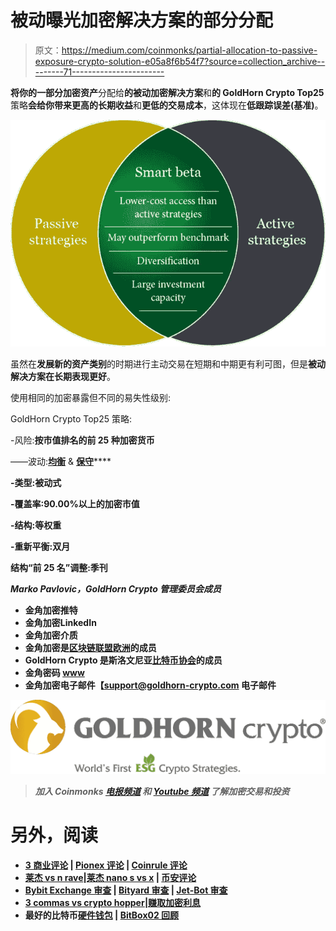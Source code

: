 # 被动曝光加密解决方案的部分分配

> 原文：<https://medium.com/coinmonks/partial-allocation-to-passive-exposure-crypto-solution-e05a8f6b54f7?source=collection_archive---------71----------------------->

**将你的一部分加密资产**分配给**的被动加密解决方案**和**的 GoldHorn Crypto Top25** 策略**会给你带来更高的长期收益**和**更低的交易成本**，这体现在**低跟踪误差(基准)**。

![](img/ad6263b6f7cc703f1a487eba1afb55fe.png)

虽然在**发展新的资产类别**的时期进行主动交易在短期和中期更有利可图，但是**被动解决方案在长期表现更好**。

使用相同的加密暴露但不同的易失性级别:

GoldHorn Crypto Top25 策略:

-风险:**按市值排名的前 25 种加密货币**

——波动:[](https://www.iconomi.com/asset/GH25D)**[](https://www.iconomi.com/asset/GH25M)**[**均衡**](https://www.iconomi.com/asset/GH25B) & [**保守**](https://www.iconomi.com/asset/GH25C)****

****-类型:**被动式******

****-覆盖率:**90.00%以上的加密市值******

****-结构:**等权重******

****-重新平衡:**双月******

****结构“前 25 名”调整:**季刊******

*****Marko Pavlovic，GoldHorn Crypto 管理委员会成员*****

*   ******金角加密**推特****
*   ******金角加密**LinkedIn****
*   ******金角加密**介质****
*   ******金角加密**是[区块链联盟欧洲](https://blockchainalliance.si/)的成员****
*   ******GoldHorn Crypto** 是斯洛文尼亚[比特币协会](https://bitcoin.si/)的成员****
*   ******金角密码** [www](https://www.goldhorn-crypto.com/strategies/overview)****
*   ******金角加密**电子邮件【support@goldhorn-crypto.com 电子邮件****

****![](img/3eee74bcff9ba414c8adc6cf85821efc.png)****

> *****加入 Coinmonks* [*电报频道*](https://t.me/coincodecap) *和* [*Youtube 频道*](https://www.youtube.com/c/coinmonks/videos) *了解加密交易和投资*****

# ****另外，阅读****

*   ****[3 商业评论](/coinmonks/3commas-review-an-excellent-crypto-trading-bot-2020-1313a58bec92) | [Pionex 评论](https://coincodecap.com/pionex-review-exchange-with-crypto-trading-bot) | [Coinrule 评论](/coinmonks/coinrule-review-2021-a-beginner-friendly-crypto-trading-bot-daf0504848ba)****
*   ****[莱杰 vs n rave](/coinmonks/ledger-vs-ngrave-zero-7e40f0c1d694)|[莱杰 nano s vs x](/coinmonks/ledger-nano-s-vs-x-battery-hardware-price-storage-59a6663fe3b0) | [币安评论](/coinmonks/binance-review-ee10d3bf3b6e)****
*   ****[Bybit Exchange 审查](/coinmonks/bybit-exchange-review-dbd570019b71) | [Bityard 审查](https://coincodecap.com/bityard-reivew) | [Jet-Bot 审查](https://coincodecap.com/jet-bot-review)****
*   ****[3 commas vs crypto hopper](/coinmonks/3commas-vs-pionex-vs-cryptohopper-best-crypto-bot-6a98d2baa203)|[赚取加密利息](/coinmonks/earn-crypto-interest-b10b810fdda3)****
*   ****最好的比特币[硬件钱包](/coinmonks/hardware-wallets-dfa1211730c6) | [BitBox02 回顾](/coinmonks/bitbox02-review-your-swiss-bitcoin-hardware-wallet-c36c88fff29)****